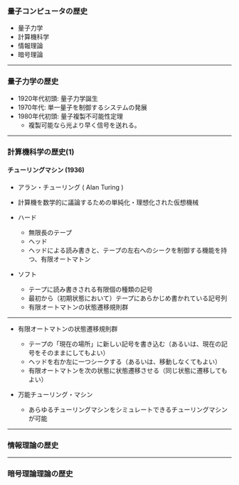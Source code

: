 ### 量子コンピュータの歴史


* 量子力学
* 計算機科学
* 情報理論
* 暗号理論

---


### 量子力学の歴史

* 1920年代初頭: 量子力学誕生
* 1970年代: 単一量子を制御するシステムの発展
* 1980年代初頭: 量子複製不可能性定理
    * 複製可能なら光より早く信号を送れる。

---


### 計算機科学の歴史(1)

#### チューリングマシン (1936)

* アラン・チューリング ( Alan Turing )
* 計算機を数学的に議論するための単純化・理想化された仮想機械
* ハード
    * 無限長のテープ
    * ヘッド
    * ヘッドによる読み書きと、テープの左右へのシークを制御する機能を持つ、有限オートマトン

* ソフト
    * テープに読み書きされる有限個の種類の記号
    * 最初から（初期状態において）テープにあらかじめ書かれている記号列
    * 有限オートマトンの状態遷移規則群


---
* 有限オートマトンの状態遷移規則群
    * テープの「現在の場所」に新しい記号を書き込む（あるいは、現在の記号をそのままにしてもよい）
    * ヘッドを右か左に一つシークする（あるいは、移動しなくてもよい）
    * 有限オートマトンを次の状態に状態遷移させる（同じ状態に遷移してもよい）

* 万能チューリング・マシン
    * あらゆるチューリングマシンをシミュレートできるチューリングマシンが可能


---


### 情報理論の歴史


---


### 暗号理論理論の歴史